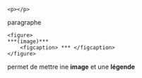 
    <p></p>
paragraphe
    
    <figure>
    ***(image)***
        <figcaption> *** </figcaption>
    </figure>
permet de mettre ine **image** et une **légende**

